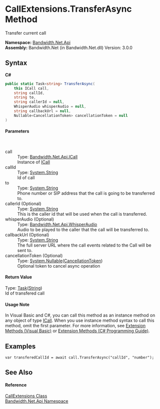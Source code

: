 ﻿# CallExtensions.TransferAsync Method 
 

Transfer current call

**Namespace:**&nbsp;<a href ="N_Bandwidth_Net_Api.md">Bandwidth.Net.Api</a><br />**Assembly:**&nbsp;Bandwidth.Net (in Bandwidth.Net.dll) Version: 3.0.0

## Syntax

**C#**<br />
``` C#
public static Task<string> TransferAsync(
	this ICall call,
	string callId,
	string to,
	string callerId = null,
	WhisperAudio whisperAudio = null,
	string callbackUrl = null,
	Nullable<CancellationToken> cancellationToken = null
)
```


#### Parameters
&nbsp;<dl><dt>call</dt><dd>Type: <a href ="T_Bandwidth_Net_Api_ICall.md">Bandwidth.Net.Api.ICall</a><br />Instance of <a href ="T_Bandwidth_Net_Api_ICall.md">ICall</a></dd><dt>callId</dt><dd>Type: <a href="http://msdn2.microsoft.com/en-us/library/s1wwdcbf" target="_blank">System.String</a><br />Id of call</dd><dt>to</dt><dd>Type: <a href="http://msdn2.microsoft.com/en-us/library/s1wwdcbf" target="_blank">System.String</a><br />Phone number or SIP address that the call is going to be transferred to.</dd><dt>callerId (Optional)</dt><dd>Type: <a href="http://msdn2.microsoft.com/en-us/library/s1wwdcbf" target="_blank">System.String</a><br />This is the caller id that will be used when the call is transferred.</dd><dt>whisperAudio (Optional)</dt><dd>Type: <a href ="T_Bandwidth_Net_Api_WhisperAudio.md">Bandwidth.Net.Api.WhisperAudio</a><br />Audio to be played to the caller that the call will be transferred to.</dd><dt>callbackUrl (Optional)</dt><dd>Type: <a href="http://msdn2.microsoft.com/en-us/library/s1wwdcbf" target="_blank">System.String</a><br />The full server URL where the call events related to the Call will be sent to.</dd><dt>cancellationToken (Optional)</dt><dd>Type: <a href="http://msdn2.microsoft.com/en-us/library/b3h38hb0" target="_blank">System.Nullable</a>(<a href="http://msdn2.microsoft.com/en-us/library/dd384802" target="_blank">CancellationToken</a>)<br />Optional token to cancel async operation</dd></dl>

#### Return Value
Type: <a href="http://msdn2.microsoft.com/en-us/library/dd321424" target="_blank">Task</a>(<a href="http://msdn2.microsoft.com/en-us/library/s1wwdcbf" target="_blank">String</a>)<br />Id of transfered call

#### Usage Note
In Visual Basic and C#, you can call this method as an instance method on any object of type <a href ="T_Bandwidth_Net_Api_ICall.md">ICall</a>. When you use instance method syntax to call this method, omit the first parameter. For more information, see <a href="http://msdn.microsoft.com/en-us/library/bb384936.aspx">Extension Methods (Visual Basic)</a> or <a href="http://msdn.microsoft.com/en-us/library/bb383977.aspx">Extension Methods (C# Programming Guide)</a>.

## Examples

```
var transferedCallId = await call.TransferAsync("callId", "number");
```


## See Also


#### Reference
<a href ="T_Bandwidth_Net_Api_CallExtensions.md">CallExtensions Class</a><br /><a href ="N_Bandwidth_Net_Api.md">Bandwidth.Net.Api Namespace</a><br />